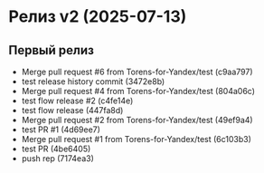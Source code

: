 # Релиз v2 (2025-07-13)

## Первый релиз
- Merge pull request #6 from Torens-for-Yandex/test (c9aa797)
- test release history commit (3472e8b)
- Merge pull request #4 from Torens-for-Yandex/test (804a06c)
- test flow release #2 (c4fe14e)
- test flow release (447fa8d)
- Merge pull request #2 from Torens-for-Yandex/test (49ef9a4)
- test PR #1 (4d69ee7)
- Merge pull request #1 from Torens-for-Yandex/test (6c103b3)
- test PR (4be6405)
- push rep (7174ea3)
